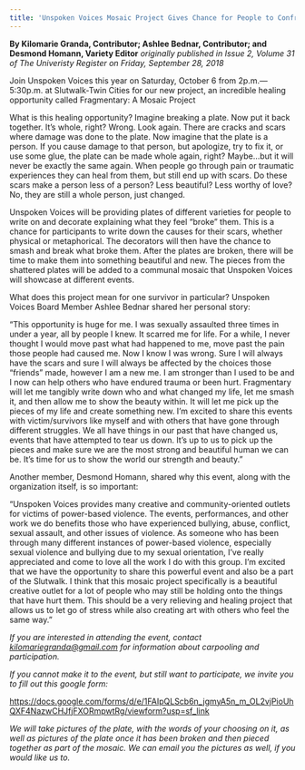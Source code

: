 ```yaml
---
title: 'Unspoken Voices Mosaic Project Gives Chance for People to Confront Trauma with Art'
---
```


**By Kilomarie Granda, Contributor; Ashlee Bednar, Contributor; and Desmond Homann, Variety Editor** _originally published in Issue 2, Volume 31 of The Univeristy Register on Friday, September 28, 2018_

Join Unspoken Voices this year on Saturday, October 6 from 2p.m.—5:30p.m. at Slutwalk-Twin Cities for our new project, an incredible healing opportunity called Fragmentary: A Mosaic Project

What is this healing opportunity? Imagine breaking a plate. Now put it back together. It’s whole, right? Wrong. Look again. There are cracks and scars where damage was done to the plate. Now imagine that the plate is a person. If you cause damage to that person, but apologize, try to fix it, or use some glue, the plate can be made whole again, right? Maybe...but it will never be exactly the same again. When people go through pain or traumatic experiences they can heal from them, but still end up with scars. Do these scars make a person less of a person? Less beautiful? Less worthy of love? No, they are still a whole person, just changed.

Unspoken Voices will be providing plates of different varieties for people to write on and decorate explaining what they feel “broke” them. This is a chance for participants to write down the causes for their scars, whether physical or metaphorical. The decorators will then have the chance to smash and break what broke them. After the plates are broken, there will be time to make them into something beautiful and new. The pieces from the shattered plates will be added to a communal mosaic that Unspoken Voices will showcase at different events.


What does this project mean for one survivor in particular? Unspoken Voices Board Member Ashlee Bednar shared her personal story:

“This opportunity is huge for me. I was sexually assaulted three times in under a year, all by people I knew.  It scarred me for life. For a while, I never thought I would move past what had happened to me, move past the pain those people had caused me. Now I know I was wrong.  Sure I will always have the scars and sure I will always be affected by the choices those “friends” made, however I am a new me. I am stronger than I used to be and I now can help others who have endured trauma or been hurt. Fragmentary will let me tangibly write down who and what changed my life, let me smash it, and then allow me to show the beauty within. It will let me pick up the pieces of my life and create something new. I’m excited to share this events with victim/survivors like myself and with others that have gone through different struggles. We all have things in our past that have changed us, events that have attempted to tear us down. It’s up to us to pick up the pieces and make sure we are the most strong and beautiful human we can be. It’s time for us to show the world our strength and beauty.”

Another member, Desmond Homann, shared why this event, along with the organization itself, is so important:

“Unspoken Voices provides many creative and community-oriented outlets for victims of power-based violence. The events, performances, and other work we do benefits those who have experienced bullying, abuse, conflict, sexual assault, and other issues of violence. As someone who has been through many different instances of power-based violence, especially sexual violence and bullying due to my sexual orientation, I’ve really appreciated and come to love all the work I do with this group. I’m excited that we have the opportunity to share this powerful event and also be a part of the Slutwalk. I think that this mosaic project specifically is a beautiful creative outlet for a lot of people who may still be holding onto the things that have hurt them. This should be a very relieving and healing project that allows us to let go of stress while also creating art with others who feel the same way.”

_If you are interested in attending the event, contact kilomariegranda@gmail.com for information about carpooling and participation._

_If you cannot make it to the event, but still want to participate, we invite you to fill out this google form:_

https://docs.google.com/forms/d/e/1FAIpQLScb6n_jgmyA5n_m_OL2vjPioUhQXF4NazwCHJfjFXORmpwtRg/viewform?usp=sf_link

_We will take pictures of the plate, with the words of your choosing on it, as well as pictures of the plate once it has been broken and then pieced together as part of the mosaic. We can email you the pictures as well, if you would like us to._